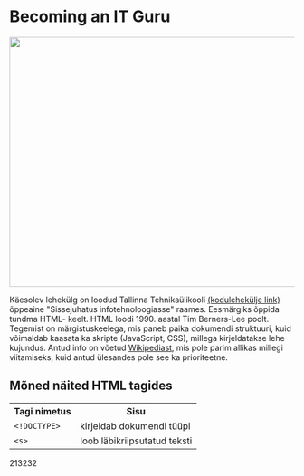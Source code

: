<h1>Becoming an IT Guru</h1>
<p>
<img style="width:660px; height:442px" 
src="https://cdn.pixabay.com/photo/2020/10/21/18/07/laptop-5673901_960_720.jpg"
<p>
<p>
Käesolev lehekülg on loodud Tallinna Tehnikaülikooli <a href="https://taltech.ee"> (kodulehekülje link)</a> õppeaine "Sissejuhatus infotehnoloogiasse" raames. 
Eesmärgiks õppida tundma HTML- keelt. HTML loodi 1990. aastal Tim Berners-Lee poolt. Tegemist on märgistuskeelega, mis paneb paika dokumendi struktuuri, kuid võimaldab kaasata ka skripte (JavaScript, CSS), millega kirjeldatakse lehe kujundus.
Antud info on võetud <a href="https://et.wikipedia.org/wiki/HTML"> Wikipediast</a>, mis pole parim allikas millegi viitamiseks, kuid antud ülesandes pole see ka prioriteetne.
<p>
<h2>Mõned näited HTML tagides</h2>
<table>
<tr><th>Tagi nimetus</th><th>Sisu</th></tr>
<tr><td><code>&lt;!DOCTYPE&gt;</code></td><td>kirjeldab dokumendi tüüpi</td></tr>
<tr><td><code>&lt;s&gt;</code></td><td>loob läbikriipsutatud teksti</td></tr>
</table>
<p>
213232

